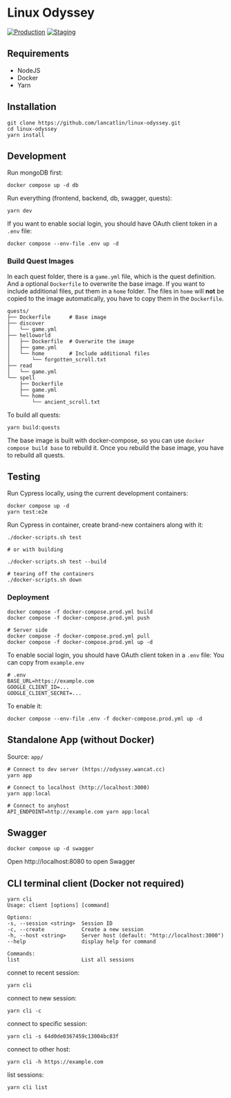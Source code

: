 # Linux Odyssey

[![Production](https://github.com/linux-odyssey/linux-odyssey/actions/workflows/production.yml/badge.svg)](https://github.com/linux-odyssey/linux-odyssey/actions/workflows/production.yml)
[![Staging](https://github.com/linux-odyssey/linux-odyssey/actions/workflows/staging.yml/badge.svg)](https://github.com/linux-odyssey/linux-odyssey/actions/workflows/staging.yml)

## Requirements

- NodeJS
- Docker
- Yarn

## Installation

    git clone https://github.com/lancatlin/linux-odyssey.git
    cd linux-odyssey
    yarn install

## Development

Run mongoDB first:

    docker compose up -d db

Run everything (frontend, backend, db, swagger, quests):

    yarn dev

If you want to enable social login, you should have OAuth client token in a `.env` file:

    docker compose --env-file .env up -d

### Build Quest Images

In each quest folder, there is a `game.yml` file, which is the quest definition. And a optional `Dockerfile` to overwrite the base image. If you want to include additional files, put them in a `home` folder. The files in `home` will **not** be copied to the image automatically, you have to copy them in the `Dockerfile`.

    quests/
    ├── Dockerfile      # Base image
    ├── discover
    │   └── game.yml
    ├── helloworld
    │   ├── Dockerfile  # Overwrite the image
    │   ├── game.yml
    │   └── home        # Include additional files
    │       └── forgotten_scroll.txt
    ├── read
    │   └── game.yml
    └── spell
        ├── Dockerfile
        ├── game.yml
        └── home
            └── ancient_scroll.txt

To build all quests:

    yarn build:quests

The base image is built with docker-compose, so you can use `docker compose build base` to rebuild it. Once you rebuild the base image, you have to rebuild all quests.

## Testing

Run Cypress locally, using the current development containers:

    docker compose up -d
    yarn test:e2e

Run Cypress in container, create brand-new containers along with it:

    ./docker-scripts.sh test

    # or with building

    ./docker-scripts.sh test --build

    # tearing off the containers
    ./docker-scripts.sh down

### Deployment

    docker compose -f docker-compose.prod.yml build
    docker compose -f docker-compose.prod.yml push

    # Server side
    docker compose -f docker-compose.prod.yml pull
    docker compose -f docker-compose.prod.yml up -d

To enable social login, you should have OAuth client token in a `.env` file:
You can copy from `example.env`

    # .env
    BASE_URL=https://example.com
    GOOGLE_CLIENT_ID=...
    GOOGLE_CLIENT_SECRET=...

To enable it:

    docker compose --env-file .env -f docker-compose.prod.yml up -d

## Standalone App (without Docker)

Source: `app/`

    # Connect to dev server (https://odyssey.wancat.cc)
    yarn app

    # Connect to localhost (http://localhost:3000)
    yarn app:local

    # Connect to anyhost
    API_ENDPOINT=http://example.com yarn app:local

## Swagger

    docker compose up -d swagger

Open http://localhost:8080 to open Swagger

## CLI terminal client (Docker not required)

    yarn cli
    Usage: client [options] [command]

    Options:
    -s, --session <string>  Session ID
    -c, --create            Create a new session
    -h, --host <string>     Server host (default: "http://localhost:3000")
    --help                  display help for command

    Commands:
    list                    List all sessions

connet to recent session:

    yarn cli

connect to new session:

    yarn cli -c

connect to specific session:

    yarn cli -s 64d0de0367459c13004bc83f

connect to other host:

    yarn cli -h https://example.com

list sessions:

    yarn cli list

